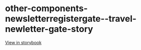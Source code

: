 # other-components-newsletterregistergate--travel-newletter-gate-story

[View in storybook](https://raw.githack.com/Independent-Digital-News-and-Media-Ltd/indy-pwamp-sb/PR-2272-sb/index.html?path=/story/other-components-newsletterregistergate--travel-newletter-gate-story)